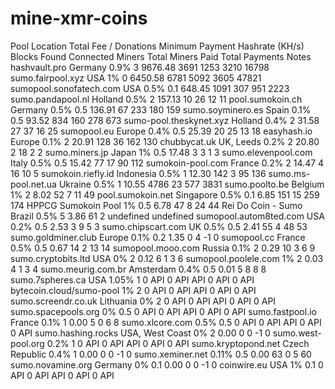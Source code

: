 # mine-xmr-coins

Pool	Location	Total Fee / Donations	Minimum Payment	Hashrate (KH/s)	Blocks Found	Connected Miners	Total Miners Paid	Total Payments	Notes
hashvault.pro	Germany	0.9%	3	9676.48	3691	1253	3210	16798
sumo.fairpool.xyz	USA	1%	0	6450.58	6781	5092	3605	47821
sumopool.sonofatech.com	USA	0.5%	0.1	648.45	1091	307	951	2223
sumo.pandapool.nl	Holland	0.5%	2	157.13	10	26	12	11
pool.sumokoin.ch	Germany	0.5%	0.5	136.91	67	233	180	159
sumo.soyminero.es	Spain	0.1%	0.5	93.52	834	160	278	673
sumo-pool.theskynet.xyz	Holland	0.4%	2	31.58	27	37	16	25
sumopool.eu	Europe	0.4%	0.5	25.39	20	25	13	18
easyhash.io	Europe	0.1%	2	20.91	128	36	162	130
chubbycat.uk	UK, Leeds	0.2%	2	20.80	2	18	2	2
sumo.miners.jp	Japan	1%	0.5	17.48	3	3	1	3
sumo.elevenpool.com	Italy	0.5%	0.5	15.42	77	17	90	112
sumokoin-pool.com	France	0.2%	2	14.47	4	16	10	5
sumokoin.riefly.id	Indonesia	0.5%	1	12.30	142	3	95	136
sumo.ms-pool.net.ua	Ukraine	0.5%	1	10.55	4786	23	577	3831
sumo.poolto.be	Belgium	1%	2	8.02	52	7	11	49
pool.sumokoin.net	Singapore	0.5%	0.1	6.85	151	15	259	174
HPPCG Sumokoin Pool		1%	0.5	6.78	47	8	24	44
Rei Do Coin - Sumo	Brazil	0.5%	5	3.86	61	2	undefined	undefined
sumopool.autom8ted.com	USA	0.2%	0.5	2.53	3	9	5	3
sumo.chipscart.com	UK	0.5%	0.5	2.41	55	4	48	53
sumo.goldminer.club	Europe	0.1%	0.2	1.35	0	4	-1	0
sumopool.cc	France	0.5%	0.5	0.67	14	2	13	14
sumopool.mooo.com	Russia	0.1%	2	0.29	10	3	6	9
sumo.cryptobits.ltd	USA	0%	2	0.12	6	1	3	6
sumopool.poolele.com		1%	2	0.03	4	1	3	4
sumo.meurig.com.br	Amsterdam	0.4%	0.5	0.01	5	8	8	8
sumo.7spheres.ca	USA	1.05%	1	0 API	0 API	API	0 API	0 API
bytecoin.cloud/sumo-pool		1%	2	0 API	0 API	API	0 API	0 API
sumo.screendr.co.uk	Lithuania	0%	2	0 API	0 API	API	0 API	0 API
sumo.spacepools.org		0%	0.5	0 API	0 API	API	0 API	0 API
sumo.fastpool.io	France	0.1%	1	0.00	5	0	6	8
sumo.xlcore.com		0.5%	0.5	0 API	0 API	API	0 API	0 API
sumo.hashing.rocks	USA, West Coast	0%	2	0.00	0	0	-1	0
sumo.west-pool.org		0.2%	1	0 API	0 API	API	0 API	0 API
sumo.kryptopond.net	Czech Republic	0.4%	1	0.00	0	0	-1	0
sumo.xeminer.net		0.11%	0.5	0.00	63	0	5	60
sumo.novamine.org	Germany	0%	0.1	0.00	0	0	-1	0
coinwire.eu	USA	1%	0.1	0 API	0 API	API	0 API	0 API
